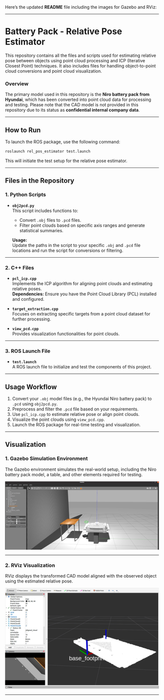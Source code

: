 Here’s the updated **README** file including the images for Gazebo and RViz:

---

# Battery Pack - Relative Pose Estimator

This repository contains all the files and scripts used for estimating relative pose between objects using point cloud processing and ICP (Iterative Closest Point) techniques. It also includes files for handling object-to-point cloud conversions and point cloud visualization.

### Overview

The primary model used in this repository is the **Niro battery pack from Hyundai**, which has been converted into point cloud data for processing and testing. Please note that the CAD model is not provided in this repository due to its status as **confidential internal company data**.

---

## How to Run

To launch the ROS package, use the following command:

```bash
roslaunch rel_pos_estimator test.launch
```

This will initiate the test setup for the relative pose estimator.

---

## Files in the Repository

### 1. **Python Scripts**
- **`obj2pcd.py`**  
  This script includes functions to:
  - Convert `.obj` files to `.pcd` files.
  - Filter point clouds based on specific axis ranges and generate statistical summaries.
  
  **Usage:**  
  Update the paths in the script to your specific `.obj` and `.pcd` file locations and run the script for conversions or filtering.

---

### 2. **C++ Files**
- **`pcl_icp.cpp`**  
  Implements the ICP algorithm for aligning point clouds and estimating relative poses.  
  **Dependencies:** Ensure you have the Point Cloud Library (PCL) installed and configured.

- **`target_extraction.cpp`**  
  Focuses on extracting specific targets from a point cloud dataset for further processing.

- **`view_pcd.cpp`**  
  Provides visualization functionalities for point clouds.

---

### 3. **ROS Launch File**
- **`test.launch`**  
  A ROS launch file to initialize and test the components of this project.

---

## Usage Workflow

1. Convert your `.obj` model files (e.g., the Hyundai Niro battery pack) to `.pcd` using `obj2pcd.py`.
2. Preprocess and filter the `.pcd` file based on your requirements.
3. Use `pcl_icp.cpp` to estimate relative pose or align point clouds.
4. Visualize the point clouds using `view_pcd.cpp`.
5. Launch the ROS package for real-time testing and visualization.

---

## Visualization

### 1. Gazebo Simulation Environment
The Gazebo environment simulates the real-world setup, including the Niro battery pack model, a table, and other elements required for testing. 

![Gazebo Simulation](images/gazebo_simulation.png)

---

### 2. RViz Visualization
RViz displays the transformed CAD model aligned with the observed object using the estimated relative pose.

![RViz Visualization](images/rviz_visualization.png)

---
